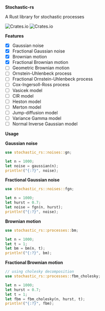 **Stochastic-rs**

A Rust library for stochastic processes

![Crates.io](https://img.shields.io/crates/v/stochastic-rs?style=flat-square)
![Crates.io](https://img.shields.io/crates/l/stochastic-rs?style=flat-square)

**Features**
- [x] Gaussian noise
- [x] Fractional Gaussian noise
- [x] Brownian motion
- [x] Fractional Brownian motion
- [ ] Geometric Brownian motion
- [ ] Ornstein-Uhlenbeck process
- [ ] Fractional Ornstein-Uhlenbeck process
- [ ] Cox-Ingersoll-Ross process
- [ ] Vasicek model
- [ ] CIR model
- [ ] Heston model
- [ ] Merton model
- [ ] Jump-diffusion model
- [ ] Variance Gamma model
- [ ] Normal Inverse Gaussian model

**Usage**

**Gaussian noise**

```rust
use stochastic_rs::noises::gn;

let n = 1000;
let noise = gaussian(n);
println!("{:?}", noise);
```


**Fractional Gaussian noise**
```rust
use stochastic_rs::noises::fgn;

let n = 1000;
let hurst = 0.7;
let noise = fgn(n, hurst);
println!("{:?}", noise);
```

**Brownian motion**
```rust
use stochastic_rs::processes::bm;

let n = 1000;
let t = 1;
let bm = bm(n, t);
println!("{:?}", bm);
```

**Fractional Brownian motion**
```rust
// using cholesky decomposition
use stochastic_rs::processes::fbm_cholesky;

let n = 1000;
let hurst = 0.7;
let t = 1;
let fbm = fbm_cholesky(n, hurst, t);
println!("{:?}", fbm);
```